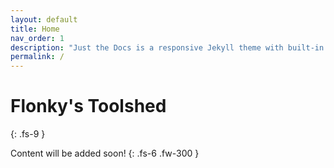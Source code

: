 ```yaml
---
layout: default
title: Home
nav_order: 1
description: "Just the Docs is a responsive Jekyll theme with built-in search that is easily customizable and hosted on GitHub Pages."
permalink: /
---
```


# Flonky's Toolshed
{: .fs-9 }

Content will be added soon!
{: .fs-6 .fw-300 }